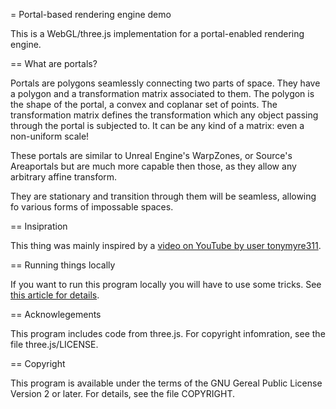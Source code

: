 = Portal-based rendering engine demo

This is a WebGL/three.js implementation for a portal-enabled rendering engine.

== What are portals?

Portals are polygons seamlessly connecting two parts of space.
They have a polygon and a transformation matrix associated to them.
The polygon is the shape of the portal, a convex and coplanar set of
points. The transformation matrix defines the transformation which
any object passing through the portal is subjected to. It can be any
kind of a matrix: even a non-uniform scale!

These portals are similar to Unreal Engine's WarpZones, or
Source's Areaportals but are much more capable then those, as they
allow any arbitrary affine transform.

They are stationary and transition through them will be seamless,
allowing fo various forms of impossable spaces.

== Insipration

This thing was mainly inspired by a [video on YouTube by user tonymyre311](https://www.youtube.com/watch?v=_xFbRecjKQA).

== Running things locally

If you want to run this program locally you will have to use some
tricks. See [this article for details](https://github.com/mrdoob/three.js/wiki/How-to-run-things-locally).

== Acknowlegements

This program includes code from three.js. For copyright infomration,
see the file three.js/LICENSE.

== Copyright

This program is available under the terms of the GNU Gereal Public
License Version 2 or later. For details, see the file COPYRIGHT.
